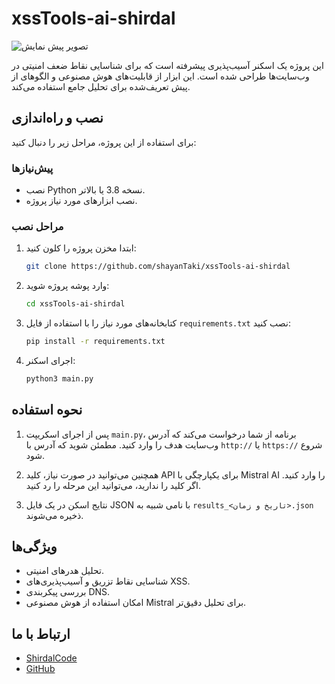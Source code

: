 # xssTools-ai-shirdal

![تصویر پیش نمایش ](images/)


این پروژه یک اسکنر آسیب‌پذیری پیشرفته است که برای شناسایی نقاط ضعف امنیتی در وب‌سایت‌ها طراحی شده است. این ابزار از قابلیت‌های هوش مصنوعی و الگوهای از پیش تعریف‌شده برای تحلیل جامع استفاده می‌کند.

## نصب و راه‌اندازی

برای استفاده از این پروژه، مراحل زیر را دنبال کنید:

### پیش‌نیازها
- نصب Python نسخه 3.8 یا بالاتر.
- نصب ابزارهای مورد نیاز پروژه.

### مراحل نصب
1. ابتدا مخزن پروژه را کلون کنید:
   ```bash
   git clone https://github.com/shayanTaki/xssTools-ai-shirdal
   ```

2. وارد پوشه پروژه شوید:
   ```bash
   cd xssTools-ai-shirdal
   ```

3. کتابخانه‌های مورد نیاز را با استفاده از فایل `requirements.txt` نصب کنید:
   ```bash
   pip install -r requirements.txt
   ```

4. اجرای اسکنر:
   ```bash
   python3 main.py
   ```

## نحوه استفاده

1. پس از اجرای اسکریپت `main.py`، برنامه از شما درخواست می‌کند که آدرس وب‌سایت هدف را وارد کنید. مطمئن شوید که آدرس با `http://` یا `https://` شروع شود.

2. همچنین می‌توانید در صورت نیاز، کلید API برای یکپارچگی با Mistral AI را وارد کنید. اگر کلید را ندارید، می‌توانید این مرحله را رد کنید.

3. نتایج اسکن در یک فایل JSON با نامی شبیه به `results_<تاریخ و زمان>.json` ذخیره می‌شوند.

## ویژگی‌ها

- تحلیل هدرهای امنیتی.
- شناسایی نقاط تزریق و آسیب‌پذیری‌های XSS.
- بررسی پیکربندی DNS.
- امکان استفاده از هوش مصنوعی Mistral برای تحلیل دقیق‌تر.

## ارتباط با ما
- [ShirdalCode](https://shirdalcode.ir)
- [GitHub](https://github.com/shayanTaki)

 
